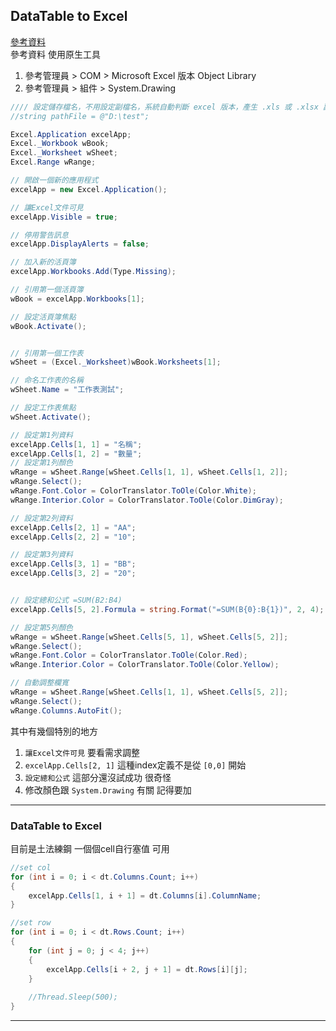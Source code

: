 ## DataTable to Excel

[參考資料](https://xyz.cinc.biz/2013/10/csharp-create-excel.html)  
參考資料 使用原生工具
1. 參考管理員 > COM > Microsoft Excel 版本 Object Library
2. 參考管理員 > 組件 > System.Drawing

```csharp
//// 設定儲存檔名，不用設定副檔名，系統自動判斷 excel 版本，產生 .xls 或 .xlsx 副檔名
//string pathFile = @"D:\test";

Excel.Application excelApp;
Excel._Workbook wBook;
Excel._Worksheet wSheet;
Excel.Range wRange;

// 開啟一個新的應用程式
excelApp = new Excel.Application();

// 讓Excel文件可見
excelApp.Visible = true;

// 停用警告訊息
excelApp.DisplayAlerts = false;

// 加入新的活頁簿
excelApp.Workbooks.Add(Type.Missing);

// 引用第一個活頁簿
wBook = excelApp.Workbooks[1];

// 設定活頁簿焦點
wBook.Activate();


// 引用第一個工作表
wSheet = (Excel._Worksheet)wBook.Worksheets[1];

// 命名工作表的名稱
wSheet.Name = "工作表測試";

// 設定工作表焦點
wSheet.Activate();

// 設定第1列資料
excelApp.Cells[1, 1] = "名稱";
excelApp.Cells[1, 2] = "數量";
// 設定第1列顏色
wRange = wSheet.Range[wSheet.Cells[1, 1], wSheet.Cells[1, 2]];
wRange.Select();
wRange.Font.Color = ColorTranslator.ToOle(Color.White);
wRange.Interior.Color = ColorTranslator.ToOle(Color.DimGray);

// 設定第2列資料
excelApp.Cells[2, 1] = "AA";
excelApp.Cells[2, 2] = "10";

// 設定第3列資料
excelApp.Cells[3, 1] = "BB";
excelApp.Cells[3, 2] = "20";


// 設定總和公式 =SUM(B2:B4)
excelApp.Cells[5, 2].Formula = string.Format("=SUM(B{0}:B{1})", 2, 4);

// 設定第5列顏色
wRange = wSheet.Range[wSheet.Cells[5, 1], wSheet.Cells[5, 2]];
wRange.Select();
wRange.Font.Color = ColorTranslator.ToOle(Color.Red);
wRange.Interior.Color = ColorTranslator.ToOle(Color.Yellow);

// 自動調整欄寬
wRange = wSheet.Range[wSheet.Cells[1, 1], wSheet.Cells[5, 2]];
wRange.Select();
wRange.Columns.AutoFit();   
```
其中有幾個特別的地方  
1. `讓Excel文件可見` 要看需求調整
2. `excelApp.Cells[2, 1]`  這種index定義不是從 `[0,0]` 開始
3. `設定總和公式` 這部分還沒試成功  很奇怪
4. 修改顏色跟 `System.Drawing` 有關  記得要加


---
### DataTable to Excel  

目前是土法練鋼 一個個cell自行塞值   可用
```csharp
//set col
for (int i = 0; i < dt.Columns.Count; i++)
{
    excelApp.Cells[1, i + 1] = dt.Columns[i].ColumnName;
}

//set row
for (int i = 0; i < dt.Rows.Count; i++)
{
    for (int j = 0; j < 4; j++)
    {
        excelApp.Cells[i + 2, j + 1] = dt.Rows[i][j];
    }
    
    //Thread.Sleep(500);
}
```

---
